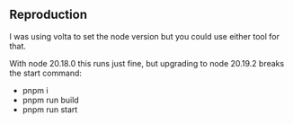 ## Reproduction

I was using volta to set the node version but you could use either tool for that.

With node 20.18.0 this runs just fine, but upgrading to node 20.19.2 breaks the start command:

- pnpm i
- pnpm run build
- pnpm run start
